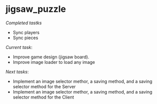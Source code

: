 # jigsaw_puzzle

*Completed tastks*
- Sync players
- Sync pieces

*Current task*:
- Improve game design (jigsaw board).
- Improve image loader to load any image

*Next tasks*:
- Implement an image selector methor, a saving method, and a saving selector method for the Server
- Implement an image selector methor, a saving method, and a saving selector method for the Client


